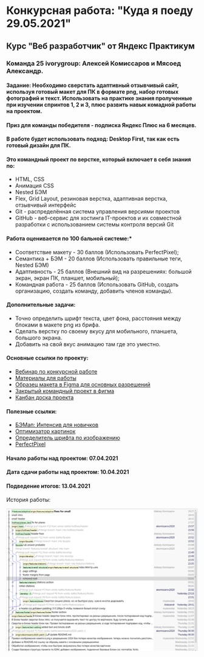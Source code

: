 # Конкурсная работа: "Куда я поеду 29.05.2021"

## Курс "Веб разработчик" от Яндекс Практикум

### Команда 25 ivorygroup: Алексей Комиссаров и Мясоед Александр.

#### Задание: Необходимо сверстать адаптивный отзывчивый сайт, используя готовый макет для ПК в формате png, набор готовых фотографий и текст. Использовать на практике знания пролученные при изучении спринтов 1, 2 и 3, плюс развить навык комадной работы на проектом.

#### Приз для команды победителя - подписка Яндекс Плюс на 6 месяцев.

#### В работе будет использовать подход: Desktop First, так как есть готовый дизайн для ПК.

#### Это командный проект по верстке, который включает в себя знания по:
* HTML, CSS
* Анимация CSS
* Nested БЭМ
* Flex, Grid Layout, резиновая верстка, адаптивная верстка, отзывчивый интерфейс
* Git - распределённая система управления версиями проектов
* GitHub - веб-сервис для хостинга IT-проектов и их совместной разработки с использованием системы контроля версий Git

#### Работа оценивается по 100 бальной системе:*
* Соответствие макету - 30 баллов (Использовать PerfectPixel);
* Семантика + БЭМ - 20 баллов (Использовать правильные теги, Nested БЭМ)
* Адаптивность - 25 баллов (Внешний вид на разрешениях: большой экран, экран ПК, планшет, мобильный);
* Командная работа - 25 баллов (Использовать GitHub, создать организацию, создать команду, добавить членов команды).

#### Дополнительные задачи:
* Точно определить шрифт текста, цвет фона, расстояния между блоками в макете png из брифа.
* Сделать верстку по своему вкусу для мобильного, планшета, большого экрана.
* Добавить на свой вкус анимацию там где это уместно.


#### Основные ссылки по проекту:
* [Вебинар по конкурсной работе](https://disk.yandex.ru/d/MzWZvFjIgo3OHQ)
* [Материалы для работы](https://disk.yandex.ru/d/BZA2TXjM6c-rnQ)
* [Образец макета в Figma для основных разрешений](https://www.figma.com/file/5S2WSbEFL6awjVWJ0NWL8Q/Sprint-3_-Russia-_-desktop-%2B-mobile?node-id=28503%3A0)
* [Закрытый командный проект в фигма](https://www.figma.com/file/1Yk6L2GjsBCv0ws0zfWk91/kuda-ya-poedu-29-5-20?node-id=0%3A1)
* [Канбан доска проекта](https://github.com/orgs/versta-battle/projects/1)

#### Полезные ссылки:
* [БЭМап: Интенсив для новичков](https://www.youtube.com/watch?v=sX8xQrwk6ko)
* [Оптимизатор картинок](https://tinypng.com/)
* [Определитель шрифта по изображению](https://www.whatfontis.com/)
* [PerfectPixel](https://www.welldonecode.com/perfectpixel/)

#### Начало работы над проектом: 07.04.2021
#### Дата сдачи работы над проектом: 10.04.2021
#### Подведение итогов: 13.04.2021

История работы:

![Work tree](https://github.com/versta-battle/kuda-ya-poedu-29-5-20/blob/main/docs/history.PNG)

